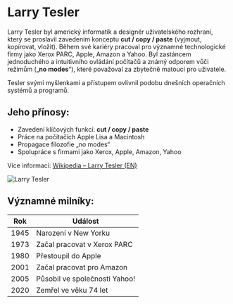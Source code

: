 # Larry Tesler

Larry Tesler byl americký informatik a designér uživatelského rozhraní, který se proslavil zavedením konceptu **cut / copy / paste** (vyjmout, kopírovat, vložit). Během své kariéry pracoval pro významné technologické firmy jako Xerox PARC, Apple, Amazon a Yahoo. Byl zastáncem jednoduchého a intuitivního ovládání počítačů a známý odporem vůči režimům („**no modes**“), které považoval za zbytečně matoucí pro uživatele.

Tesler svými myšlenkami a přístupem ovlivnil podobu dnešních operačních systémů a programů.

## Jeho přínosy:

- Zavedení klíčových funkcí: **cut / copy / paste**
- Práce na počítačích Apple Lisa a Macintosh
- Propagace filozofie „no modes“
- Spolupráce s firmami jako Xerox, Apple, Amazon, Yahoo

Více informací: [Wikipedia – Larry Tesler (EN)](https://en.wikipedia.org/wiki/Larry_Tesler)

![Larry Tesler]([https://upload.wikimedia.org/wikipedia/commons/e/e6/Larry_Tesler_May_2007.jpg](https://ichef.bbci.co.uk/ace/ws/640/cpsprodpb/BEE2/production/_110966884_gettyimages-136021377.jpg.webp))

## Významné milníky:

| Rok  | Událost                                |
|------|----------------------------------------|
| 1945 | Narození v New Yorku                   |
| 1973 | Začal pracovat v Xerox PARC            |
| 1980 | Přestoupil do Apple                    |
| 2001 | Začal pracovat pro Amazon              |
| 2005 | Působil ve společnosti Yahoo!          |
| 2020 | Zemřel ve věku 74 let  
